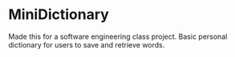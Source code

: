 # MiniDictionary

Made this for a software engineering class project. Basic personal dictionary for users to save and retrieve words.
